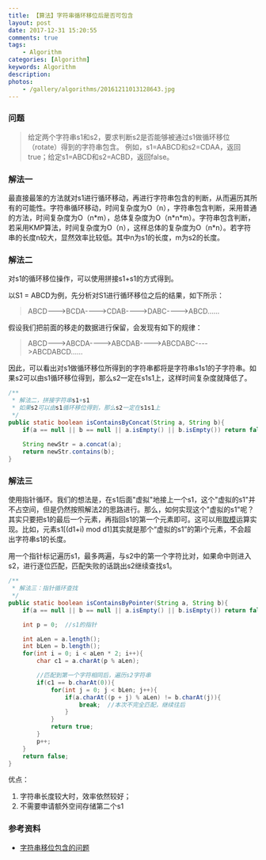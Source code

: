 ```yaml
---
title: 【算法】字符串循环移位后是否可包含
layout: post
date: 2017-12-31 15:20:55
comments: true
tags: 
    - Algorithm
categories: [Algorithm]
keywords: Algorithm
description: 
photos:
    - /gallery/algorithms/20161211013128643.jpg
---
```




### 问题

> 给定两个字符串s1和s2，要求判断s2是否能够被通过s1做循环移位（rotate）得到的字符串包含。
> 例如，s1=AABCD和s2=CDAA，返回true；给定s1=ABCD和s2=ACBD，返回false。



### 解法一

最直接最笨的方法就对s1进行循环移动，再进行字符串包含的判断，从而遍历其所有的可能性。字符串循环移动，时间复杂度为O（n），字符串包含判断，采用普通的方法，时间复杂度为O（n\*m），总体复杂度为O（n\*n\*m）。字符串包含判断，若采用KMP算法，时间复杂度为O（n），这样总体的复杂度为O（n\*n）。若字符串的长度n较大，显然效率比较低。其中n为s1的长度，m为s2的长度。

<!-- more  -->

### 解法二

对s1的循环移位操作，可以使用拼接s1+s1的方式得到。

以S1 = ABCD为例，先分析对S1进行循环移位之后的结果，如下所示：

> ABCD--->BCDA---->CDAB---->DABC---->ABCD……

假设我们把前面的移走的数据进行保留，会发现有如下的规律：

> ABCD--->ABCDA---->ABCDAB---->ABCDABC---->ABCDABCD……

因此，可以看出对s1做循环移位所得到的字符串都将是字符串s1s1的子字符串。如果s2可以由s1循环移位得到，那么s2一定在s1s1上，这样时间复杂度就降低了。

```java
/**
 * 解法二，拼接字符串s1+s1
 * 如果s2可以由s1循环移位得到，那么s2一定在s1s1上
 */
public static boolean isContainsByConcat(String a, String b){
    if(a == null || b == null || a.isEmpty() || b.isEmpty()) return false;
  
	String newStr = a.concat(a);
	return newStr.contains(b);
}
```



### 解法三

使用指针循环。我们的想法是，在s1后面"虚拟"地接上一个s1，这个"虚拟的s1"并不占空间，但是仍然按照解法2的思路进行。那么，如何实现这个"虚拟的s1"呢？其实只要把s1的最后一个元素，再指回s1的第一个元素即可。这可以用[取模](http://msdn.microsoft.com/zh-cn/library/h6zfzfy7(v=vs.80).aspx)运算实现。比如，元素s1[(d1+i) mod d1]其实就是那个“虚拟的s1”的第i个元素，不会超出字符串s1的长度。

用一个指针标记遍历s1，最多两遍，与s2中的第一个字符比对，如果命中则进入s2，进行逐位匹配，匹配失败的话跳出s2继续查找s1。

```java
/**
 * 解法三：指针循环查找
 */
public static boolean isContainsByPointer(String a, String b){
	if(a == null || b == null || a.isEmpty() || b.isEmpty()) return false;

	int p = 0;	//s1的指针

	int aLen = a.length();
	int bLen = b.length();
	for(int i = 0; i < aLen * 2; i++){
		char c1 = a.charAt(p % aLen);

		//匹配到第一个字符相同后，遍历s2字符串
		if(c1 == b.charAt(0)){
			for(int j = 0; j < bLen; j++){
				if(a.charAt((p + j) % aLen) != b.charAt(j)){
					break;	//本次不完全匹配，继续往后
				}
			}
			return true;
		}
		p++;
	}
	return false;
}
```

优点：

1. 字符串长度较大时，效率依然较好；
2. 不需要申请额外空间存储第二个s1



### 参考资料

- [字符串移位包含的问题](http://www.cnblogs.com/sooner/p/3270548.html)